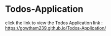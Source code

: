 # Todos-Application

click the link to view the Todos Application
link : https://gowtham239.github.io/Todos-Application/